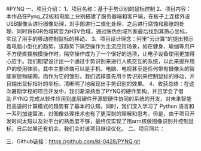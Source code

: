 #PYNQ
一、项目介绍：
	1、项目名称：基于手势识别的鼠标控制
	2、项目内容：本作品在Pynq_Z2板和电脑上分别搭建了服务器端和客户端，在板子上连接外设USB摄像头进行图像处理，对手部进行二值化处理，之后进行腐蚀和膨胀的处理，同时将BGR色域转变为HSV色域，通过肤色色域判断最后找到其质心坐标，实现了用手的移动控制鼠标的移动。
	3、项目设计理念：阿里“云计算”的提出预示着电脑小型化的趋势，该趋势下隔空操作为主流应用场景，如在健身、瑜伽等用户不方便直接触摸操作时，隔空操作成为了一个很好的选项，让电子设备使用更加得心应手。我们期望设计出一个通过手势识别来进行人机交互的系统，以此来提升用户的使用体验，其中主要终端可以是手机、电脑、电视甚至是任何带有摄像头的智能家居物联网。而作为它的雏形，我们选择首先用手势识别来控制鼠标的移动，并且输出鼠标指针的坐标，清晰明了地展现出手势识别的效果。
	4、收获总结：在这次暑期学校的项目开发中，我们渐渐熟悉了PYNQ的硬件架构，并且学会了借助 PYNQ 完成从软件应用到底层硬件开源软硬件协同的系统的开发，对未来智能且高速的计算模式的趋势有了基本的认知。同时，我们深入学习了 Python 语言和一系列加速算法，对图像处理技术也有了更深刻的理解和思考。但是，由于项目开发时间太短以及对平台的熟悉度不够，最终仅实现了用arm核做图像识别并控制鼠标，日后如果还有机会，我们会对该项目继续优化。
二、项目照片：

三、Github链接：https://github.com/kl-0428/PYNQ.git
